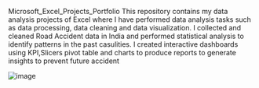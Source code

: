  Microsoft_Excel_Projects_Portfolio
This repository contains my data analysis projects of Excel where I have performed data analysis tasks such as data processing, data cleaning and data visualization.
I collected and cleaned Road Accident data in India and performed statistical analysis to identify patterns in the past casulities. I created interactive dashboards using KPI,Slicers pivot table and charts to produce reports to generate insights to prevent future accident

![image](https://github.com/user-attachments/assets/90c55c18-ea0b-4274-b342-454e2609a3f1)

